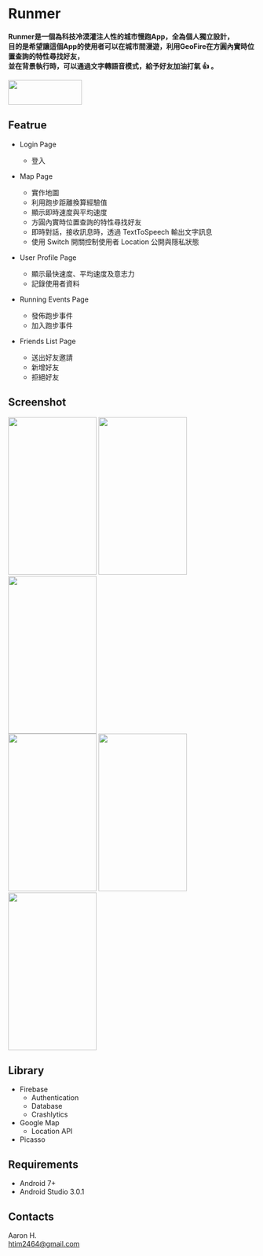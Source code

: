 # Runmer

**Runmer是一個為科技冷漠灌注人性的城市慢跑App，全為個人獨立設計，** <br />
**目的是希望讓這個App的使用者可以在城市間漫遊，利用GeoFire在方圓內實時位置查詢的特性尋找好友，** <br />
**並在背景執行時，可以通過文字轉語音模式，給予好友加油打氣 :+1: 。** <br />

[<img src="https://github.com/tim2464/Runmer/blob/develop/screenshot/get_it_on_google_play.png" width="150" height="50">](https://play.google.com/store/apps/details?id=com.aaron.runmer)

 ## Featrue
  * Login Page
    * 登入 <br />
  
  * Map Page
    * 實作地圖 <br />
    * 利用跑步距離換算經驗值 <br />
    * 顯示即時速度與平均速度 <br />
    * 方圓內實時位置查詢的特性尋找好友 <br />
    * 即時對話，接收訊息時，透過 TextToSpeech 輸出文字訊息 <br />
    * 使用 Switch 開關控制使用者 Location 公開與隱私狀態 <br />
  
  * User Profile Page
    * 顯示最快速度、平均速度及意志力 <br />
    * 記錄使用者資料 <br />
  
  * Running Events Page
    * 發佈跑步事件 <br />
    * 加入跑步事件 <br />

  * Friends List Page
    * 送出好友邀請 <br />
    * 新增好友 <br />
    * 拒絕好友 <br />

 ## Screenshot
 <img src="https://github.com/tim2464/Runmer/blob/develop/screenshot/cover.jpg" width="180" height="320"> <img src="https://github.com/tim2464/Runmer/blob/develop/screenshot/map_page.jpg" width="180" height="320"> <img src="https://github.com/tim2464/Runmer/blob/develop/screenshot/user_detail.jpg" width="180" height="320"> <br />
 <img src="https://github.com/tim2464/Runmer/blob/develop/screenshot/running_events.jpg" width="180" height="320"> <img src="https://github.com/tim2464/Runmer/blob/develop/screenshot/create_event.jpg" width="180" height="320"> <img src="https://github.com/tim2464/Runmer/blob/develop/screenshot/add_friends.jpg" width="180" height="320"> 

 ## Library
 
  * Firebase 
    * Authentication
    * Database
    * Crashlytics
  * Google Map
    * Location API
  * Picasso

 ## Requirements

  * Android 7+
  * Android Studio 3.0.1 

 ## Contacts
  Aaron H. <br />
  htim2464@gmail.com 
